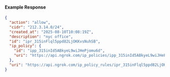 <!-- Code generated for API Clients. DO NOT EDIT. -->

#### Example Response

```json
{
  "action": "allow",
  "cidr": "212.3.14.0/24",
  "created_at": "2025-08-10T10:08:19Z",
  "description": "nyc office",
  "id": "ipr_315inFlql5ppd82LjOKKvsNuhSB",
  "ip_policy": {
    "id": "ipp_315inId5ABkyeL9wiJHePjomu6d",
    "uri": "https://api.ngrok.com/ip_policies/ipp_315inId5ABkyeL9wiJHePjomu6d"
  },
  "uri": "https://api.ngrok.com/ip_policy_rules/ipr_315inFlql5ppd82LjOKKvsNuhSB"
}
```
